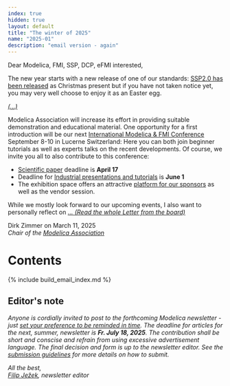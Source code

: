 ```yaml
---
index: true
hidden: true
layout: default
title: "The winter of 2025"
name: "2025-01"
description: "email version - again"
---
```


Dear Modelica, FMI, SSP, DCP, eFMI interested,

The new year starts with a new release of one of our standards: [SSP2.0 has been released](https://ssp-standard.org/news/2024-12-20-ssp-2-0-release/) as Christmas present but if you have not taken notice yet, you may very well choose to enjoy it as an Easter egg.

*[(...)](https://newsletter.modelica.org/2025-01/)* 

Modelica Association will increase its effort in providing suitable demonstration and educational material. One opportunity for a first introduction will be our next [International Modelica & FMI Conference](https://modelica.org/events/modelica2025/) September 8-10 in Lucerne Switzerland: Here you can both join beginner tutorials as well as experts talks on the recent developments.
Of course, we invite you all to also contribute to this conference:
-	[Scientific paper](https://modelica.org/events/modelica2025/authors/) deadline is **April 17**
-	Deadline for [Industrial presentations and tutorials](https://modelica.org/events/modelica2025/call2025/) is **June 1**
-	The exhibition space offers an attractive [platform for our sponsors](https://modelica.org/events/modelica2025/callforsponsors25/) as well as the vendor session.

While we mostly look forward to our upcoming events, I also want to personally reflect on *[... (Read the whole Letter from the board)](https://newsletter.modelica.org/2025-01/)*

Dirk Zimmer on March 11, 2025 \
*Chair of the [Modelica Association](https://modelica.org/)*

# Contents
{% include build_email_index.md %}

## Editor's note

*Anyone is cordially invited to post to the forthcoming Modelica newsletter - just [set your preference to be reminded in time](http://eepurl.com/dpvVdH). The deadline for articles for the next, summer, newsletter is **Fr. July 18, 2025**. 
The contribution shall be short and conscise and refrain from using excessive advertisement language. The final decision and form is up to the newsletter editor. See the [submission guidelines](https://newsletter.modelica.org/submission-guidelines.html) for more details on how to submit.*

*All the best,    
[Filip Ježek](mailto:filip.jezek@creativeconnections.cz), newsletter editor*
